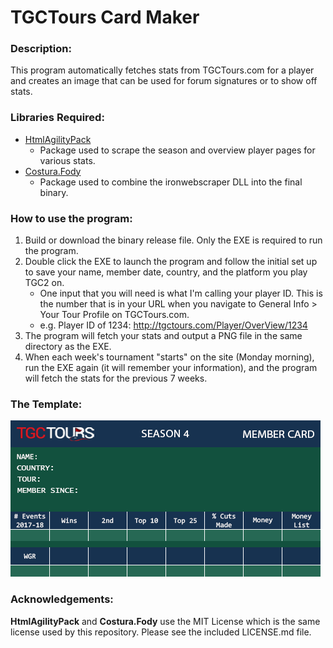 # TGCTours Card Maker
### Description:
This program automatically fetches stats from TGCTours.com for a player and creates an image that can be used for forum signatures or to show off stats.
### Libraries Required:
* [HtmlAgilityPack](https://github.com/zzzprojects/html-agility-pack/)
  * Package used to scrape the season and overview player pages for various stats.
* [Costura.Fody](https://github.com/Fody/Costura)
  * Package used to combine the ironwebscraper DLL into the final binary.
### How to use the program:
1. Build or download the binary release file. Only the EXE is required to run the program.
2. Double click the EXE to launch the program and follow the initial set up to save your name, member date, country, and the platform you play TGC2 on.
   * One input that you will need is what I'm calling your player ID. This is the number that is in your URL when you navigate to General Info > Your Tour Profile on TGCTours.com.
   * e.g. Player ID of 1234: http://tgctours.com/Player/OverView/1234
3. The program will fetch your stats and output a PNG file in the same directory as the EXE.
4. When each week's tournament "starts" on the site (Monday morning), run the EXE again (it will remember your information), and the program will fetch the stats for the previous 7 weeks.
### The Template:
![template](https://github.com/csmith1210/TGCT-Card-Maker/raw/master/TGCT%20Card%20Maker/Resources/template.png)
### Acknowledgements:
**HtmlAgilityPack** and **Costura.Fody** use the MIT License which is the same license used by this repository. Please see the included LICENSE.md file.
